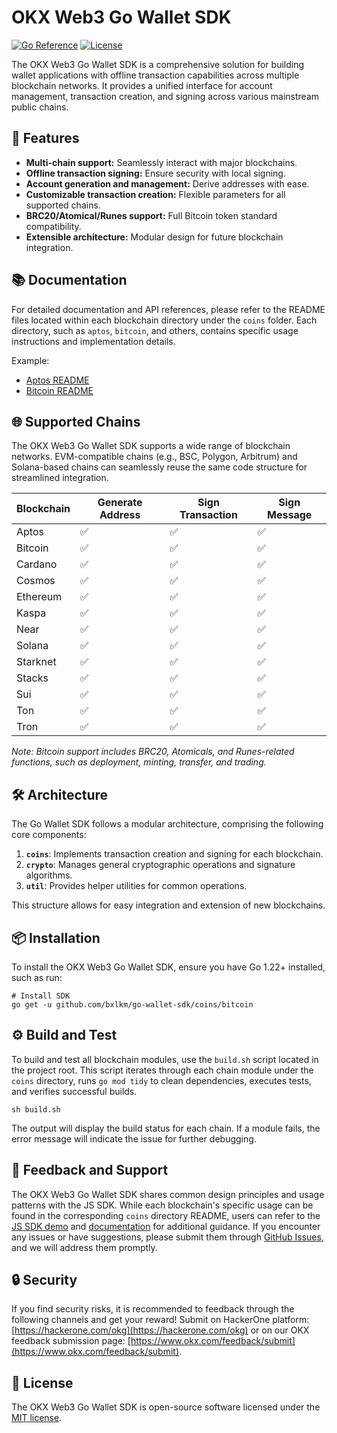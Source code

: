 # OKX Web3 Go Wallet SDK

[![Go Reference](https://pkg.go.dev/badge/github.com/bxlkm/go-wallet-sdk.svg)](https://pkg.go.dev/github.com/bxlkm/go-wallet-sdk)
[![License](https://img.shields.io/github/license/okx/go-wallet-sdk)](https://github.com/bxlkm/go-wallet-sdk/blob/main/LICENSE)

The OKX Web3 Go Wallet SDK is a comprehensive solution for building wallet applications with offline transaction capabilities across multiple blockchain networks. It provides a unified interface for account management, transaction creation, and signing across various mainstream public chains.

## 🚀 Features

- **Multi-chain support:** Seamlessly interact with major blockchains.
- **Offline transaction signing:** Ensure security with local signing.
- **Account generation and management:** Derive addresses with ease.
- **Customizable transaction creation:** Flexible parameters for all supported chains.
- **BRC20/Atomical/Runes support:** Full Bitcoin token standard compatibility.
- **Extensible architecture:** Modular design for future blockchain integration.

## 📚 Documentation

For detailed documentation and API references, please refer to the README files located within each blockchain directory under the `coins` folder. Each directory, such as `aptos`, `bitcoin`, and others, contains specific usage instructions and implementation details.

Example:

- [Aptos README](https://github.com/bxlkm/go-wallet-sdk/tree/main/coins/aptos)
- [Bitcoin README](https://github.com/bxlkm/go-wallet-sdk/tree/main/coins/bitcoin)

## 🌐 Supported Chains

The OKX Web3 Go Wallet SDK supports a wide range of blockchain networks. EVM-compatible chains (e.g., BSC, Polygon,
Arbitrum) and Solana-based chains can seamlessly reuse the same code structure for streamlined integration.

| Blockchain | Generate Address | Sign Transaction | Sign Message |
|------------|------------------|------------------|--------------|
| Aptos      | ✅                | ✅                | ✅            |
| Bitcoin    | ✅                | ✅                | ✅            |
| Cardano    | ✅                | ✅                | ✅            |
| Cosmos     | ✅                | ✅                | ✅            |
| Ethereum   | ✅                | ✅                | ✅            |
| Kaspa      | ✅                | ✅                | ✅            |
| Near       | ✅                | ✅                | ✅            |
| Solana     | ✅                | ✅                | ✅            |
| Starknet   | ✅                | ✅                | ✅            |
| Stacks     | ✅                | ✅                | ✅            |
| Sui        | ✅                | ✅                | ✅            |
| Ton        | ✅                | ✅                | ✅            |
| Tron       | ✅                | ✅                | ✅            |


*Note: Bitcoin support includes BRC20, Atomicals, and Runes-related functions, such as deployment, minting, transfer, and trading.*

## 🛠️ Architecture

The Go Wallet SDK follows a modular architecture, comprising the following core components:

1. **`coins`**: Implements transaction creation and signing for each blockchain.
2. **`crypto`**: Manages general cryptographic operations and signature algorithms.
3. **`util`**: Provides helper utilities for common operations.

This structure allows for easy integration and extension of new blockchains.

## 📦 Installation

To install the OKX Web3 Go Wallet SDK, ensure you have Go 1.22+ installed, such as run:

```shell
# Install SDK
go get -u github.com/bxlkm/go-wallet-sdk/coins/bitcoin
```

## ⚙️ Build and Test

To build and test all blockchain modules, use the `build.sh` script located in the project root. This script iterates through each chain module under the `coins` directory, runs `go mod tidy` to clean dependencies, executes tests, and verifies successful builds.

```shell
sh build.sh
```

The output will display the build status for each chain. If a module fails, the error message will indicate the issue for further debugging.



## 💬 Feedback and Support

The OKX Web3 Go Wallet SDK shares common design principles and usage patterns with the JS SDK. While each blockchain's specific usage can be found in the corresponding `coins` directory README, users can refer to the [JS SDK demo](https://okx.github.io/wallet-sdk-demo/) and [documentation](https://okx.github.io/js-wallet-sdk/) for additional guidance. If you encounter any issues or have suggestions, please submit them through [GitHub Issues](https://github.com/bxlkm/go-wallet-sdk/issues), and we will address them promptly.

## 🔒 Security

If you find security risks, it is recommended to feedback through the following channels and get your reward!
Submit on HackerOne platform: [https://hackerone.com/okg](https://hackerone.com/okg) or on our OKX feedback submission page: [https://www.okx.com/feedback/submit](https://www.okx.com/feedback/submit).

## 📜 License

The OKX Web3 Go Wallet SDK is open-source software licensed under the [MIT license](LICENSE).

